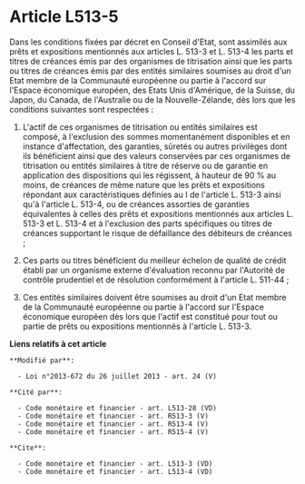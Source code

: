 # Article L513-5

Dans les conditions fixées par décret en Conseil d'Etat, sont assimilés aux prêts et expositions mentionnés aux articles L.
513-3 et L. 513-4 les parts et titres de créances émis par des organismes de titrisation ainsi que les parts ou titres de
créances émis par des entités similaires soumises au droit d'un Etat membre de la Communauté européenne ou partie à l'accord
sur l'Espace économique européen, des Etats Unis d'Amérique, de la Suisse, du Japon, du Canada, de l'Australie ou de la
Nouvelle-Zélande, dès lors que les conditions suivantes sont respectées : 

1. L'actif de ces organismes de titrisation ou entités similaires est composé, à l'exclusion des sommes momentanément
disponibles et en instance d'affectation, des garanties, sûretés ou autres privilèges dont ils bénéficient ainsi que des
valeurs conservées par ces organismes de titrisation ou entités similaires à titre de réserve ou de garantie en application
des dispositions qui les régissent, à hauteur de 90 % au moins, de créances de même nature que les prêts et expositions
répondant aux caractéristiques définies au I de l'article L. 513-3 ainsi qu'à l'article L. 513-4, ou de créances assorties de
garanties équivalentes à celles des prêts et expositions mentionnés aux articles L. 513-3 et L. 513-4 et à l'exclusion des
parts spécifiques ou titres de créances supportant le risque de défaillance des débiteurs de créances ; 

2. Ces parts ou titres bénéficient du meilleur échelon de qualité de crédit établi par un organisme externe d'évaluation
reconnu par l'Autorité de contrôle prudentiel et de résolution conformément à l'article L. 511-44 ; 

3. Ces entités similaires doivent être soumises au droit d'un Etat membre de la Communauté européenne ou partie à l'accord
sur l'Espace économique européen dès lors que l'actif est constitué pour tout ou partie de prêts ou expositions mentionnés à
l'article L. 513-3.

**Liens relatifs à cet article**

	**Modifié par**:

	  - Loi n°2013-672 du 26 juillet 2013 - art. 24 (V)

	**Cité par**:

	  - Code monétaire et financier - art. L513-28 (VD)
	  - Code monétaire et financier - art. R513-3 (V)
	  - Code monétaire et financier - art. R513-4 (V)
	  - Code monétaire et financier - art. R515-4 (V)

	**Cite**:

	  - Code monétaire et financier - art. L513-3 (VD)
	  - Code monétaire et financier - art. L513-4 (VD)
